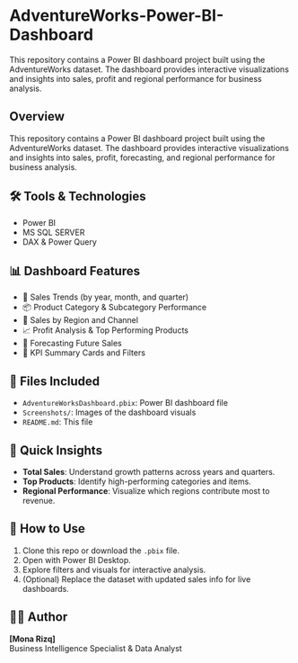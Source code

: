 # AdventureWorks-Power-BI-Dashboard
This repository contains a Power BI dashboard project built using the AdventureWorks dataset. The dashboard provides interactive visualizations and insights into sales, profit and regional performance for business analysis.



## Overview
This repository contains a Power BI dashboard project built using the AdventureWorks dataset. The dashboard provides interactive visualizations and insights into sales, profit, forecasting, and regional performance for business analysis.



## 🛠️ Tools & Technologies

- Power BI
- MS SQL SERVER
- DAX & Power Query



## 📊 Dashboard Features

- 📅 Sales Trends (by year, month, and quarter)
- 📦 Product Category & Subcategory Performance
- 🏬 Sales by Region and Channel
- 📈 Profit Analysis & Top Performing Products
- 🔮 Forecasting Future Sales
- 🎯 KPI Summary Cards and Filters



## 📁 Files Included

- `AdventureWorksDashboard.pbix`: Power BI dashboard file
- `Screenshots/`: Images of the dashboard visuals
- `README.md`: This file



## 🚀 Quick Insights

- **Total Sales**: Understand growth patterns across years and quarters.
- **Top Products**: Identify high-performing categories and items.
- **Regional Performance**: Visualize which regions contribute most to revenue.



## 🔄 How to Use

1. Clone this repo or download the `.pbix` file.
2. Open with Power BI Desktop.
3. Explore filters and visuals for interactive analysis.
4. (Optional) Replace the dataset with updated sales info for live dashboards.



## 🙋‍♂️ Author

**[Mona Rizq]**  
Business Intelligence Specialist & Data Analyst  



